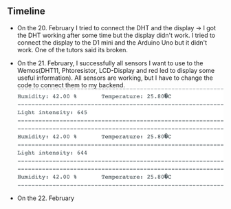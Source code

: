 ## Timeline
- On the 20. February I tried to connect the DHT and the display -> I got the DHT working after some time but the display didn't work. I tried to connect the display to the D1 mini and the Arduino Uno but it didn't work. One of the tutors said its broken.
  
- On the 21. February, I successfully all sensors I want to use to the Wemos(DHT11, Phtoresistor, LCD-Display and red led to display some useful information). All sensors are working, but I have to change the code to connect them to my backend.
![Screenshot](docs/../images/input.png)

- On the 22. February

